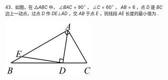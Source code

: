 43．如图，在 $\triangle A B C$ 中， $\angle B A C = 9 0 ^ { \circ }$ ， $\angle C = 6 0 ^ { \circ }$ ， $A B { = } 6$ ，点 $D$ 是 $B C$ 边上一动点，过点 $D$ 作 $D E \bot A D$ ，交 $A B$ 于点 $E$ ，则线段 $A E$ 长度的最小值为 .

![](<../../qs_image_DB/专题2-3_八种隐圆类最值问题，圆来如此简单（解析版）/b86e6a6f74ac1e5aebc51e2cc700219d5a718d1f735dd140d8a1ab81d379aeef.jpg>)
